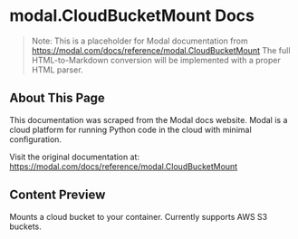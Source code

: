 # modal.CloudBucketMount Docs

> Note: This is a placeholder for Modal documentation from https://modal.com/docs/reference/modal.CloudBucketMount
> The full HTML-to-Markdown conversion will be implemented with a proper HTML parser.

## About This Page

This documentation was scraped from the Modal docs website. Modal is a cloud platform for running Python code in the cloud with minimal configuration.

Visit the original documentation at: https://modal.com/docs/reference/modal.CloudBucketMount

## Content Preview

Mounts a cloud bucket to your container. Currently supports AWS S3 buckets.

